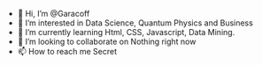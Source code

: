- 👋 Hi, I’m @Garacoff
- 👀 I’m interested in Data Science, Quantum Physics and Business
- 🌱 I’m currently learning Html, CSS, Javascript, Data Mining.
- 💞️ I’m looking to collaborate on Nothing right now
- 📫 How to reach me Secret

<!---
Garacoff/Garacoff is a ✨ special ✨ repository because its `README.md` (this file) appears on your GitHub profile.
You can click the Preview link to take a look at your changes.
--->
